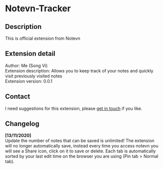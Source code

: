 # Notevn-Tracker
## Description
This is official extension from Notevn  

## Extension detail
Author: Me (Song Vi)  
Extension description: Allows you to keep track of your notes and quickly visit previously visited notes  
Extension version: 0.0.1  

## Contact
I need suggestions for this extension, please [get in touch](https://notevn.com/lien-he) if you like.

## Changelog
**[13/11/2020]**  
Update the number of notes that can be saved is unlimited!
The extension will no longer automatically save, instead every time you access notevn you will see a Share icon, click on it to save or delete.
Each tab is automatically sorted by your last edit time on the browser you are using (Pin tab > Normal tab).
